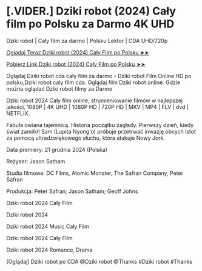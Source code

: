 # [.VIDER.] Dziki robot (2024) Cały film po Polsku za Darmo 4K UHD
Dziki robot | Cały film za darmo | Polsku Lektor | CDA UHD/720p

<a href="https://love-4k.com/pl/movie/1184918/the-wild-robot-gitcodepl"> Oglądaj Teraz Dziki robot (2024) Cały Film po Polsku ➤➤  </a>

<a href="https://love-4k.com/pl/movie/1184918/the-wild-robot-gitcodepl"> Pobierz Link Dziki robot (2024) Cały Film po Polsku ➤➤ </a>

Oglądaj Dziki robot cda cały film za darmo - Dziki robot Film Online HD po polsku,Dziki robot caly film cda. Oglądaj film Dziki robot online. Gdzie można oglądać Dziki robot filmy za Darmo

Dziki robot 2024 Cały film online, strumieniowanie filmów w najlepszej jakości, 1080P | 4K UHD | 1080P HD | 720P HD | MKV | MP4 | FLV | dvd | NETFLIX.

Fabuła owiana tajemnicą. Historia początku zagłady. Pierwszy dzień, kiedy świat zamilkł! Sam (Lupita Nyong'o) próbuje przetrwać inwazję obcych istot za pomocą ultradźwiękowego słuchu, która atakuje Nowy Jork.

Data premiery: 21 grudnia 2024 (Polska)

Reżyser: Jason Satham

Studia filmowe: DC Films, Atomic Monster, The Safran Company, Peter Safran

Produkcja: Peter Safran; Jason Satham; Geoff Johns

Dziki robot 2024 Cały Film

Dziki robot 2024

Dziki robot 2024 Music Cały Film

Dziki robot 2024 Cały Film

Dziki robot 2024 Romance, Drama

[Oglądaj] Dziki robot po CDA @Dziki robot @Thanks #Dziki robot #Thanks
